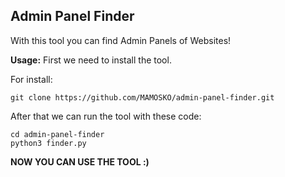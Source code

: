 ## Admin Panel Finder
With this tool you can find Admin Panels of Websites!

**Usage:**
First we need to install the tool.


For install:

    git clone https://github.com/MAMOSKO/admin-panel-finder.git


After that we can run the tool with these code:

    cd admin-panel-finder
    python3 finder.py

**NOW YOU CAN USE THE TOOL :)**
